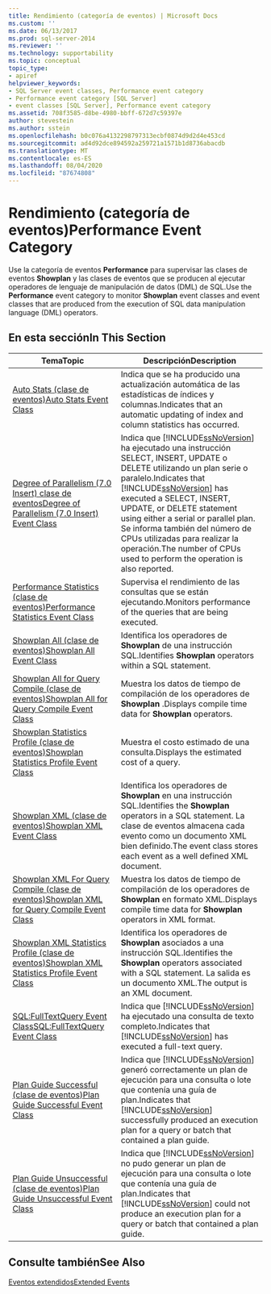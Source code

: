 ```yaml
---
title: Rendimiento (categoría de eventos) | Microsoft Docs
ms.custom: ''
ms.date: 06/13/2017
ms.prod: sql-server-2014
ms.reviewer: ''
ms.technology: supportability
ms.topic: conceptual
topic_type:
- apiref
helpviewer_keywords:
- SQL Server event classes, Performance event category
- Performance event category [SQL Server]
- event classes [SQL Server], Performance event category
ms.assetid: 708f3585-d8be-4980-bbff-672d7c59397e
author: stevestein
ms.author: sstein
ms.openlocfilehash: b0c076a4132298797313ecbf0874d9d2d4e453cd
ms.sourcegitcommit: ad4d92dce894592a259721a1571b1d8736abacdb
ms.translationtype: MT
ms.contentlocale: es-ES
ms.lasthandoff: 08/04/2020
ms.locfileid: "87674808"
---
```

# <a name="performance-event-category"></a><span data-ttu-id="20a39-102">Rendimiento (categoría de eventos)</span><span class="sxs-lookup"><span data-stu-id="20a39-102">Performance Event Category</span></span>
  <span data-ttu-id="20a39-103">Use la categoría de eventos **Performance** para supervisar las clases de eventos **Showplan** y las clases de eventos que se producen al ejecutar operadores de lenguaje de manipulación de datos (DML) de SQL.</span><span class="sxs-lookup"><span data-stu-id="20a39-103">Use the **Performance** event category to monitor **Showplan** event classes and event classes that are produced from the execution of SQL data manipulation language (DML) operators.</span></span>  
  
## <a name="in-this-section"></a><span data-ttu-id="20a39-104">En esta sección</span><span class="sxs-lookup"><span data-stu-id="20a39-104">In This Section</span></span>  
  
|<span data-ttu-id="20a39-105">Tema</span><span class="sxs-lookup"><span data-stu-id="20a39-105">Topic</span></span>|<span data-ttu-id="20a39-106">Descripción</span><span class="sxs-lookup"><span data-stu-id="20a39-106">Description</span></span>|  
|-----------|-----------------|  
|[<span data-ttu-id="20a39-107">Auto Stats (clase de eventos)</span><span class="sxs-lookup"><span data-stu-id="20a39-107">Auto Stats Event Class</span></span>](auto-stats-event-class.md)|<span data-ttu-id="20a39-108">Indica que se ha producido una actualización automática de las estadísticas de índices y columnas.</span><span class="sxs-lookup"><span data-stu-id="20a39-108">Indicates that an automatic updating of index and column statistics has occurred.</span></span>|  
|[<span data-ttu-id="20a39-109">Degree of Parallelism &#40;7.0 Insert&#41; clase de eventos</span><span class="sxs-lookup"><span data-stu-id="20a39-109">Degree of Parallelism &#40;7.0 Insert&#41; Event Class</span></span>](degree-of-parallelism-7-0-insert-event-class.md)|<span data-ttu-id="20a39-110">Indica que [!INCLUDE[ssNoVersion](../../includes/ssnoversion-md.md)] ha ejecutado una instrucción SELECT, INSERT, UPDATE o DELETE utilizando un plan serie o paralelo.</span><span class="sxs-lookup"><span data-stu-id="20a39-110">Indicates that [!INCLUDE[ssNoVersion](../../includes/ssnoversion-md.md)] has executed a SELECT, INSERT, UPDATE, or DELETE statement using either a serial or parallel plan.</span></span> <span data-ttu-id="20a39-111">Se informa también del número de CPUs utilizadas para realizar la operación.</span><span class="sxs-lookup"><span data-stu-id="20a39-111">The number of CPUs used to perform the operation is also reported.</span></span>|  
|[<span data-ttu-id="20a39-112">Performance Statistics (clase de eventos)</span><span class="sxs-lookup"><span data-stu-id="20a39-112">Performance Statistics Event Class</span></span>](performance-statistics-event-class.md)|<span data-ttu-id="20a39-113">Supervisa el rendimiento de las consultas que se están ejecutando.</span><span class="sxs-lookup"><span data-stu-id="20a39-113">Monitors performance of the queries that are being executed.</span></span>|  
|[<span data-ttu-id="20a39-114">Showplan All (clase de eventos)</span><span class="sxs-lookup"><span data-stu-id="20a39-114">Showplan All Event Class</span></span>](showplan-all-event-class.md)|<span data-ttu-id="20a39-115">Identifica los operadores de **Showplan** de una instrucción SQL.</span><span class="sxs-lookup"><span data-stu-id="20a39-115">Identifies **Showplan** operators within a SQL statement.</span></span>|  
|[<span data-ttu-id="20a39-116">Showplan All for Query Compile (clase de eventos)</span><span class="sxs-lookup"><span data-stu-id="20a39-116">Showplan All for Query Compile Event Class</span></span>](showplan-all-for-query-compile-event-class.md)|<span data-ttu-id="20a39-117">Muestra los datos de tiempo de compilación de los operadores de **Showplan** .</span><span class="sxs-lookup"><span data-stu-id="20a39-117">Displays compile time data for **Showplan** operators.</span></span>|  
|[<span data-ttu-id="20a39-118">Showplan Statistics Profile (clase de eventos)</span><span class="sxs-lookup"><span data-stu-id="20a39-118">Showplan Statistics Profile Event Class</span></span>](showplan-statistics-profile-event-class.md)|<span data-ttu-id="20a39-119">Muestra el costo estimado de una consulta.</span><span class="sxs-lookup"><span data-stu-id="20a39-119">Displays the estimated cost of a query.</span></span>|  
|[<span data-ttu-id="20a39-120">Showplan XML (clase de eventos)</span><span class="sxs-lookup"><span data-stu-id="20a39-120">Showplan XML Event Class</span></span>](showplan-xml-event-class.md)|<span data-ttu-id="20a39-121">Identifica los operadores de **Showplan** en una instrucción SQL.</span><span class="sxs-lookup"><span data-stu-id="20a39-121">Identifies the **Showplan** operators in a SQL statement.</span></span> <span data-ttu-id="20a39-122">La clase de eventos almacena cada evento como un documento XML bien definido.</span><span class="sxs-lookup"><span data-stu-id="20a39-122">The event class stores each event as a well defined XML document.</span></span>|  
|[<span data-ttu-id="20a39-123">Showplan XML For Query Compile (clase de eventos)</span><span class="sxs-lookup"><span data-stu-id="20a39-123">Showplan XML for Query Compile Event Class</span></span>](showplan-xml-for-query-compile-event-class.md)|<span data-ttu-id="20a39-124">Muestra los datos de tiempo de compilación de los operadores de **Showplan** en formato XML.</span><span class="sxs-lookup"><span data-stu-id="20a39-124">Displays compile time data for **Showplan** operators in XML format.</span></span>|  
|[<span data-ttu-id="20a39-125">Showplan XML Statistics Profile (clase de eventos)</span><span class="sxs-lookup"><span data-stu-id="20a39-125">Showplan XML Statistics Profile Event Class</span></span>](showplan-xml-statistics-profile-event-class.md)|<span data-ttu-id="20a39-126">Identifica los operadores de **Showplan** asociados a una instrucción SQL.</span><span class="sxs-lookup"><span data-stu-id="20a39-126">Identifies the **Showplan** operators associated with a SQL statement.</span></span> <span data-ttu-id="20a39-127">La salida es un documento XML.</span><span class="sxs-lookup"><span data-stu-id="20a39-127">The output is an XML document.</span></span>|  
|[<span data-ttu-id="20a39-128">SQL:FullTextQuery Event Class</span><span class="sxs-lookup"><span data-stu-id="20a39-128">SQL:FullTextQuery Event Class</span></span>](sql-fulltextquery-event-class.md)|<span data-ttu-id="20a39-129">Indica que [!INCLUDE[ssNoVersion](../../includes/ssnoversion-md.md)] ha ejecutado una consulta de texto completo.</span><span class="sxs-lookup"><span data-stu-id="20a39-129">Indicates that [!INCLUDE[ssNoVersion](../../includes/ssnoversion-md.md)] has executed a full-text query.</span></span>|  
|[<span data-ttu-id="20a39-130">Plan Guide Successful (clase de eventos)</span><span class="sxs-lookup"><span data-stu-id="20a39-130">Plan Guide Successful Event Class</span></span>](plan-guide-successful-event-class.md)|<span data-ttu-id="20a39-131">Indica que [!INCLUDE[ssNoVersion](../../includes/ssnoversion-md.md)] generó correctamente un plan de ejecución para una consulta o lote que contenía una guía de plan.</span><span class="sxs-lookup"><span data-stu-id="20a39-131">Indicates that [!INCLUDE[ssNoVersion](../../includes/ssnoversion-md.md)] successfully produced an execution plan for a query or batch that contained a plan guide.</span></span>|  
|[<span data-ttu-id="20a39-132">Plan Guide Unsuccessful (clase de eventos)</span><span class="sxs-lookup"><span data-stu-id="20a39-132">Plan Guide Unsuccessful Event Class</span></span>](plan-guide-unsuccessful-event-class.md)|<span data-ttu-id="20a39-133">Indica que [!INCLUDE[ssNoVersion](../../includes/ssnoversion-md.md)] no pudo generar un plan de ejecución para una consulta o lote que contenía una guía de plan.</span><span class="sxs-lookup"><span data-stu-id="20a39-133">Indicates that [!INCLUDE[ssNoVersion](../../includes/ssnoversion-md.md)] could not produce an execution plan for a query or batch that contained a plan guide.</span></span>|  
  
## <a name="see-also"></a><span data-ttu-id="20a39-134">Consulte también</span><span class="sxs-lookup"><span data-stu-id="20a39-134">See Also</span></span>  
 [<span data-ttu-id="20a39-135">Eventos extendidos</span><span class="sxs-lookup"><span data-stu-id="20a39-135">Extended Events</span></span>](../extended-events/extended-events.md)  
  
  
